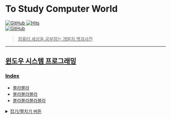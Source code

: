 # To Study Computer World
<a href="https://github.com/kks653/To-Study-Computer-World/blob/main/LICENSE.md"><img alt="GitHub" src="https://img.shields.io/github/license/kks653/To-Study-Computer-World?style=flat-square">
![Hits](https://hits.seeyoufarm.com/api/count/incr/badge.svg?url=https%3A%2F%2Fgithub.com%2Fkks653%2FTo-Study-Computer-World&count_bg=%2379C83D&title_bg=%23555555&icon=&icon_color=%23E7E7E7&title=hits&edge_flat=true)
<br>
![GitHub](https://img.shields.io/github/watchers/kks653/To-Study-Computer-World?style=social)
> 컴퓨터 세상을 공부하는 개발자 백과사전
---
## 윈도우 시스템 프로그래밍
### Index
- 블라블라
- 블라블라블라
- 블라블라블라블라

<details>
<summary>접기/펼치기 버튼</summary>
Hello World
</details>